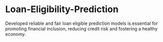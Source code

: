 # Loan-Eligibility-Prediction
Developed reliable and fair loan eligible prediction models is essential for promoting financial inclusion, reducing credit risk and fostering a healthy economy.
